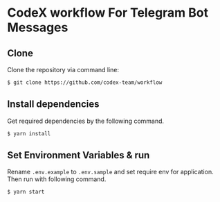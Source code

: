 # CodeX workflow For Telegram Bot Messages

## Clone   

Clone the repository via command line:

```bash
$ git clone https://github.com/codex-team/workflow
```

## Install dependencies

Get required dependencies by the following command.
```bash
$ yarn install
```

## Set Environment Variables & run 

Rename `.env.example` to `.env.sample` and set require env for application.
Then run with following command.
```bash
$ yarn start
```


<!--

Personal Token access: 
- repo - public_repo
- admin:org - read:org


GitHub GraphQL request for getting list of projects and columns:

```graphql
query {
  organization(login: "codex-team") {
    project(number: 10) {
      id,
      name,
      columns(first: 10) {
        edges {
          node {
            id,
            name
          } 
        }
      }
    }
  }
}
```
